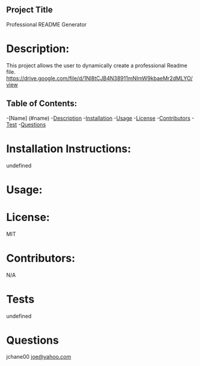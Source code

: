 
## Project Title
Professional README Generator
  

# Description:
This project allows the user to dynamically create a professional Readme file.
https://drive.google.com/file/d/1Nl8tCJB4N38911mNImW9kbaeMr2dMLYO/view


## Table of Contents:
-[Name] (#name)
-[Description](#description)
-[Installation](#installation)
-[Usage](#usage)
-[License](#license)
-[Contributors](#contributors)
-[Test](#test)
-[Questions](#questions)


# Installation Instructions:
undefined

# Usage:


# License:
MIT

# Contributors:
N/A

# Tests
undefined

# Questions
jchane00
joe@yahoo.com


